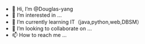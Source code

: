 - 👋 Hi, I’m @Douglas-yang
- 👀 I’m interested in ...
- 🌱 I’m currently learning IT（java,python,web,DBSM）
- 💞️ I’m looking to collaborate on ...
- 📫 How to reach me ...

<!---
Douglas-yang/Douglas-yang is a ✨ special ✨ repository because its `README.md` (this file) appears on your GitHub profile.
You can click the Preview link to take a look at your changes.
--->
